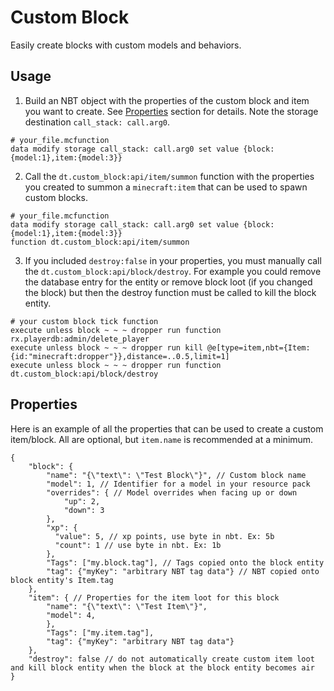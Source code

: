 # Custom Block

Easily create blocks with custom models and behaviors.

## Usage

1. Build an NBT object with the properties of the custom block and item you want to create. See [Properties](#Properties) section for details. Note the storage destination `call_stack: call.arg0`.
```mcfunction
# your_file.mcfunction
data modify storage call_stack: call.arg0 set value {block:{model:1},item:{model:3}}
```
2. Call the `dt.custom_block:api/item/summon` function with the properties you created to summon a `minecraft:item` that can be used to spawn custom blocks.
```mcfunction
# your_file.mcfunction
data modify storage call_stack: call.arg0 set value {block:{model:1},item:{model:3}}
function dt.custom_block:api/item/summon
```
3. If you included `destroy:false` in your properties, you must manually call the `dt.custom_block:api/block/destroy`. For example you could remove the database entry for the entity or remove block loot (if you changed the block) but then the destroy function must be called to kill the block entity.
```mcfunction
# your custom block tick function
execute unless block ~ ~ ~ dropper run function rx.playerdb:admin/delete_player
execute unless block ~ ~ ~ dropper run kill @e[type=item,nbt={Item:{id:"minecraft:dropper"}},distance=..0.5,limit=1]
execute unless block ~ ~ ~ dropper run function dt.custom_block:api/block/destroy
```
## Properties
Here is an example of all the properties that can be used to create a custom item/block. All are optional, but `item.name` is recommended at a minimum.
```jsonc
{
    "block": {
        "name": "{\"text\": \"Test Block\"}", // Custom block name
        "model": 1, // Identifier for a model in your resource pack
        "overrides": { // Model overrides when facing up or down
            "up": 2,
            "down": 3
        },
        "xp": {
          "value": 5, // xp points, use byte in nbt. Ex: 5b
          "count": 1 // use byte in nbt. Ex: 1b
        },
        "Tags": ["my.block.tag"], // Tags copied onto the block entity
        "tag": {"myKey": "arbitrary NBT tag data"} // NBT copied onto block entity's Item.tag
    },
    "item": { // Properties for the item loot for this block
        "name": "{\"text\": \"Test Item\"}",
        "model": 4,
        },
        "Tags": ["my.item.tag"],
        "tag": {"myKey": "arbitrary NBT tag data"}
    },
    "destroy": false // do not automatically create custom item loot and kill block entity when the block at the block entity becomes air
}
```